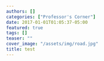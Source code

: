 ```yaml
---
authors: []
categories: ["Professor's Corner"]
date: 2017-01-01T01:05:37-05:00
featured: true
tags: []
teaser: ""
cover_image: "/assets/img/road.jpg"
title: test
---
```

